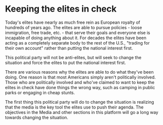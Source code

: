 # Keeping the elites in check

Today's elites have nearly as much free rein as European royalty of hundreds of years ago. The elites are able to pursue policies - loose immigration, free trade, etc. - that serve their goals and everyone else is incapable of doing anything about it. For decades the elites have been acting as a completely separate body to the rest of the U.S., "trading for their own account" rather than putting the national interest first.

This political party will not be anti-elites, but will seek to change the situation and force the elites to put the national interest first.

There are various reasons why the elites are able to do what they've been doing. One reason is that most Americans simply aren't politically involved. Those who are politically involved and who've claimed to want to keep the elites in check have done things the wrong way, such as camping in public parks or engaging in cheap stunts.

The first thing this political party will do to change the situation is realizing that the media is the key tool the elites use to push their agenda. The objectives in the Media and other sections in this platform will go a long way towards changing the situation.
